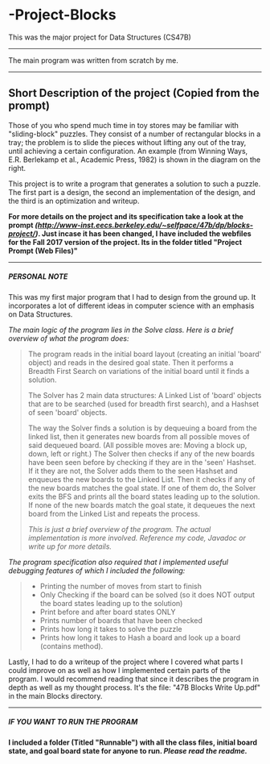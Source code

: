 # -Project-Blocks
This was the major project for Data Structures (CS47B)

************************************************
The main program was written from scratch by me.
************************************************

Short Description of the project (Copied from the prompt)
-------------------------------------------------------------
Those of you who spend much time in toy stores may be familiar with "sliding-block" puzzles. They consist of a number of rectangular blocks in a tray; the problem is to slide the pieces without lifting any out of the tray, until achieving a certain configuration. An example (from Winning Ways, E.R. Berlekamp et al., Academic Press, 1982) is shown in the diagram on the right.

This project is to write a program that generates a solution to such a puzzle. The first part is a design, the second an implementation of the design, and the third is an optimization and writeup.

**For more details on the project and its specification take a look at the prompt *(http://www-inst.eecs.berkeley.edu/~selfpace/47b/dp/blocks-project/)*. Just incase it has been changed, I have included the webfiles for the Fall 2017 version of the project. Its in the folder titled "Project Prompt (Web Files)"**

************************************************

##### PERSONAL NOTE #####
  
This was my first major program that I had to design from the ground up. It incorporates a lot of different ideas in computer science with an emphasis on Data Structures.

*The main logic of the program lies in the Solve class. Here is a brief overview of what the program does:*  
>The program reads in the initial board layout (creating an initial 'board' object) and reads in the desired goal state. Then it performs a Breadth First Search on variations of the initial board until it finds a solution. 
>
>The Solver has 2 main data structures: A Linked List of 'board' objects that are to be searched (used for breadth first search), and a Hashset of seen 'board' objects. 
>
>The way the Solver finds a solution is by dequeuing a board from the linked list, then it generates new boards from all possible moves of said dequeued board. (All possible moves are: Moving a block up, down, left or right.) The Solver then checks if any of the new boards have been seen before by checking if they are in the 'seen' Hashset. If it they are not, the Solver adds them to the seen Hashset and enqueues the new boards to the Linked List. Then it checks if any of the new boards matches the goal state. If one of them do, the Solver exits the BFS and prints all the board states leading up to the solution. If none of the new boards match the goal state, it dequeues the next board from the Linked List and repeats the process. 
>
>*This is just a brief overview of the program. The actual implementation is more involved. Reference my code, Javadoc or write up for more details.*

*The program specification also required that I implemented useful debugging features of which I included the following:*
>- Printing the number of moves from start to finish
>- Only Checking if the board can be solved (so it does NOT output the board states leading up to the solution)
>- Print before and after board states ONLY
>- Prints number of boards that have been checked
>- Prints how long it takes to solve the puzzle
>- Prints how long it takes to Hash a board and look up a board (contains method).

Lastly, I had to do a writeup of the project where I covered what parts I could improve on as well as how I implemented certain parts of the program. I would recommend reading that since it describes the program in depth as well as my thought process. It's the file: "47B Blocks Write Up.pdf" in the main Blocks directory.


************************************************

##### IF YOU WANT TO RUN THE PROGRAM #####

**I included a folder (Titled "Runnable") with all the class files, initial board state, and goal board state for anyone to run. *Please read the readme.***



